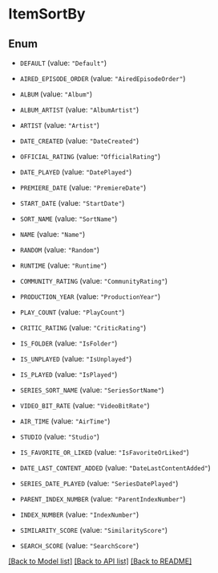 # ItemSortBy

## Enum


* `DEFAULT` (value: `"Default"`)

* `AIRED_EPISODE_ORDER` (value: `"AiredEpisodeOrder"`)

* `ALBUM` (value: `"Album"`)

* `ALBUM_ARTIST` (value: `"AlbumArtist"`)

* `ARTIST` (value: `"Artist"`)

* `DATE_CREATED` (value: `"DateCreated"`)

* `OFFICIAL_RATING` (value: `"OfficialRating"`)

* `DATE_PLAYED` (value: `"DatePlayed"`)

* `PREMIERE_DATE` (value: `"PremiereDate"`)

* `START_DATE` (value: `"StartDate"`)

* `SORT_NAME` (value: `"SortName"`)

* `NAME` (value: `"Name"`)

* `RANDOM` (value: `"Random"`)

* `RUNTIME` (value: `"Runtime"`)

* `COMMUNITY_RATING` (value: `"CommunityRating"`)

* `PRODUCTION_YEAR` (value: `"ProductionYear"`)

* `PLAY_COUNT` (value: `"PlayCount"`)

* `CRITIC_RATING` (value: `"CriticRating"`)

* `IS_FOLDER` (value: `"IsFolder"`)

* `IS_UNPLAYED` (value: `"IsUnplayed"`)

* `IS_PLAYED` (value: `"IsPlayed"`)

* `SERIES_SORT_NAME` (value: `"SeriesSortName"`)

* `VIDEO_BIT_RATE` (value: `"VideoBitRate"`)

* `AIR_TIME` (value: `"AirTime"`)

* `STUDIO` (value: `"Studio"`)

* `IS_FAVORITE_OR_LIKED` (value: `"IsFavoriteOrLiked"`)

* `DATE_LAST_CONTENT_ADDED` (value: `"DateLastContentAdded"`)

* `SERIES_DATE_PLAYED` (value: `"SeriesDatePlayed"`)

* `PARENT_INDEX_NUMBER` (value: `"ParentIndexNumber"`)

* `INDEX_NUMBER` (value: `"IndexNumber"`)

* `SIMILARITY_SCORE` (value: `"SimilarityScore"`)

* `SEARCH_SCORE` (value: `"SearchScore"`)


[[Back to Model list]](../README.md#documentation-for-models) [[Back to API list]](../README.md#documentation-for-api-endpoints) [[Back to README]](../README.md)



